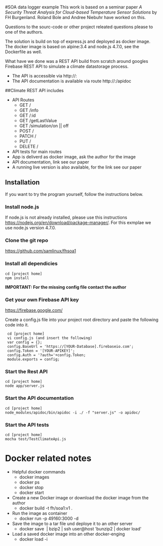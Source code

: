 #SOA data logger example
This work is based on a seminar paper *A Security Threat Analysis for Cloud-based Temperature Sensor Solutions* by FH Burgenland. Roland Bole and Andree Niebuhr have worked on this.

Questions to the sourc-code or other project releated questions please to one of the authors.

The solution is build on top of express.js and deployed as docker image. The docker image is based on alpine:3.4 and node.js 4.7.0, see the Dockerfile as well. 

What have we done was a REST API build from scratch around googles Firebase REST API to simulate a climate datastorage process.

- The API is accessible via http://<server>:<port>
- The API documentation is available via route http://<server>:<port>/apidoc

##Climate REST API includes 

- API Routes
    + GET /
    + GET /info
    + GET /:id
    + GET /getLastValue
    + GET /simulation/on || off
    + POST /
    + PATCH /
    + PUT /
    + DELETE /
- API tests for main routes
- App is deliverd as docker image, ask the author for the image
- API documentation, link see our paper
- A running live version is also available, for the link see our paper

## Installation
If you want to try the program yourself, follow the instructions below.

### Install node.js 
If node.js is not already installed, please use this instructions https://nodejs.org/en/download/package-manager/.
For this exmplae we use node.js version 4.7.0.

### Clone the git repo
https://github.com/samlinux/fhsoa1

### Install all dependicies
```
cd [project home]  
npm install
```

**IMPORTANT: For the missing config file contact the author**

### Get your own Firebase API key
https://firebase.google.com/

Create a config.js file into your project root directory and paste the following code into it.
```  
 cd [project home]
 vi config.js (and insert the following) 
 var config = {};
 config.BaseUrl = 'https://[YOUR-Database].firebaseio.com';
 config.Token = '[YOUR-APIKEY]';
 config.Auth = '?auth='+config.Token;
 module.exports = config;
```

### Start the Rest API
```
cd [project home]  
node app/server.js
```
### Start the API documentation
```
cd [project home]  
node_modules/apidoc/bin/apidoc -i ./ -f "server.js" -o apidoc/ 
```
### Start the API tests
```
cd [project home]  
mocha test/TestClimateApi.js 
```

# Docker related notes
- Helpful docker commands
    + docker images
    + docker ps 
    + docker stop <running container id>
    + docker start <running container id>
- Create a new Docker image or download the docker image from the author
    - docker build -t fh/soa1:v1 .
- Run the image as container
    - docker run -p 49160:3000 -d <image>
- Save the image to a tar file und deploye it to an other server
    - docker save <image> | bzip2 | ssh user@host 'bunzip2 | docker load'
- Load a saved docker image into an other docker-enging
    - docker load -i <path to image tar file>



